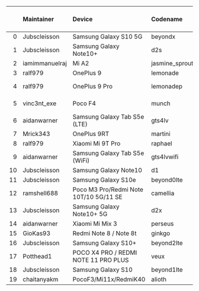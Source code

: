 |    | Maintainer     | Device                                 | Codename       |   Last Pex Version | Device Status   |
|---:|:---------------|:---------------------------------------|:---------------|-------------------:|:----------------|
|  0 | Jubscleisson   | Samsung Galaxy S10 5G                  | beyondx        |                5.9 | Active          |
|  1 | Jubscleisson   | Samsung Galaxy Note10+                 | d2s            |                5.9 | Active          |
|  2 | iamimmanuelraj | Mi A2                                  | jasmine_sprout |                5.1 | Active          |
|  3 | ralf979        | OnePlus 9                              | lemonade       |                5.9 | Active          |
|  4 | ralf979        | OnePlus 9 Pro                          | lemonadep      |                5.8 | Not-Maintained  |
|  5 | vinc3nt_exe    | Poco F4                                | munch          |                5.7 | Not-Maintained  |
|  6 | aidanwarner    | Samsung Galaxy Tab S5e (LTE)           | gts4lv         |                5.1 | Active          |
|  7 | Mrick343       | OnePlus 9RT                            | martini        |                5.1 | Active          |
|  8 | ralf979        | Xiaomi Mi 9T Pro                       | raphael        |                5.1 | Active          |
|  9 | aidanwarner    | Samsung Galaxy Tab S5e (WiFi)          | gts4lvwifi     |                5.1 | Active          |
| 10 | Jubscleisson   | Samsung Galaxy Note10                  | d1             |                5.9 | Active          |
| 11 | Jubscleisson   | Samsung Galaxy S10e                    | beyond0lte     |                5.9 | Active          |
| 12 | ramshell688    | Poco M3 Pro/Redmi Note 10T/10 5G/11 SE | camellia       |                5.1 | Active          |
| 13 | Jubscleisson   | Samsung Galaxy Note10+ 5G              | d2x            |                5.9 | Active          |
| 14 | aidanwarner    | Xiaomi Mi Mix 3                        | perseus        |                5.1 | Active          |
| 15 | GioKas93       | Redmi Note 8 / Note 8t                 | ginkgo         |                5.1 | Active          |
| 16 | Jubscleisson   | Samsung Galaxy S10+                    | beyond2lte     |                5.9 | Active          |
| 17 | Potthead1      | POCO X4 PRO / REDMI NOTE 11 PRO PLUS   | veux           |                5.7 | Not-Maintained  |
| 18 | Jubscleisson   | Samsung Galaxy S10                     | beyond1lte     |                5.9 | Active          |
| 19 | chaitanyakm    | PocoF3/Mi11x/RedmiK40                  | alioth         |                5.1 | Active          |